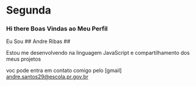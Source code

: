 # Segunda
### Hi there  Boas Vindas ao Meu Perfil 

Eu Sou ## Andre Ribas ##

Estou me desenvolvendo na linguagem JavaScript e compartilhamento dos meus projetos

voc pode entra em contato comigo pelo [gmail] andre.santos29@escola.pr.gov.br



